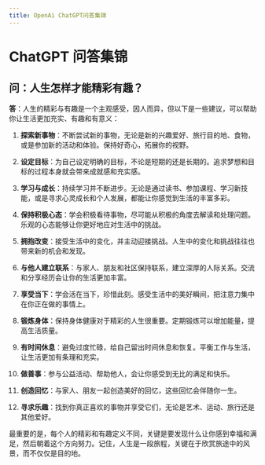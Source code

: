```yaml
---
title: OpenAi ChatGPT问答集锦
---
```


# ChatGPT 问答集锦

## 问：人生怎样才能精彩有趣？

**答**：人生的精彩与有趣是一个主观感受，因人而异，但以下是一些建议，可以帮助你让生活更加充实、有趣和有意义：

1. **探索新事物**：不断尝试新的事物，无论是新的兴趣爱好、旅行目的地、食物，或是参加新的活动和体验。保持好奇心，拓展你的视野。

2. **设定目标**：为自己设定明确的目标，不论是短期的还是长期的。追求梦想和目标的过程本身就会带来成就感和充实感。

3. **学习与成长**：持续学习并不断进步。无论是通过读书、参加课程、学习新技能，或是寻求心灵成长和个人发展，都能让你感觉到生活的丰富多彩。

4. **保持积极心态**：学会积极看待事物，尽可能从积极的角度去解读和处理问题。乐观的心态能够让你更好地应对生活中的挑战。

5. **拥抱改变**：接受生活中的变化，并主动迎接挑战。人生中的变化和挑战往往也带来新的机会和发现。

6. **与他人建立联系**：与家人、朋友和社区保持联系，建立深厚的人际关系。交流和分享经历会让你的生活更加丰富。

7. **享受当下**：学会活在当下，珍惜此刻。感受生活中的美好瞬间，把注意力集中在你正在做的事情上。

8. **锻炼身体**：保持身体健康对于精彩的人生很重要。定期锻炼可以增加能量，提高生活质量。

9. **有时间休息**：避免过度忙碌，给自己留出时间休息和恢复。平衡工作与生活，让生活更加有条理和充实。

10. **做善事**：参与公益活动、帮助他人，会让你感受到无比的满足和快乐。

11. **创造回忆**：与家人、朋友一起创造美好的回忆，这些回忆会伴随你一生。

12. **寻求乐趣**：找到你真正喜欢的事物并享受它们，无论是艺术、运动、旅行还是其他爱好。

最重要的是，每个人的精彩和有趣定义不同，关键是要发现什么让你感到幸福和满足，然后朝着这个方向努力。记住，人生是一段旅程，关键在于欣赏旅途中的风景，而不仅仅是目的地。
